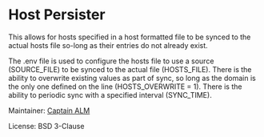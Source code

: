 # Host Persister

This allows for hosts specified in a host formatted file to be synced to the actual hosts file so-long as their entries do not already exist.

The .env file is used to configure the hosts file to use a source (SOURCE_FILE) to be synced to the actual file (HOSTS_FILE).
There is the ability to overwrite existing values as part of sync, so long as the domain is the only one defined on the line (HOSTS_OVERWRITE = 1).
There is the ability to periodic sync with a specified interval (SYNC_TIME).

Maintainer: 
[Captain ALM](https://code.mrmelon54.com/alfred)

License: 
BSD 3-Clause
